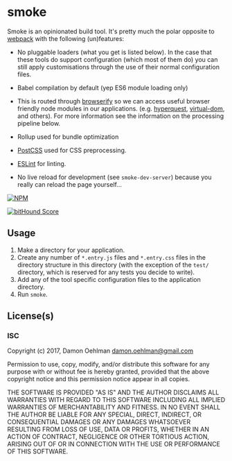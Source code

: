 
# smoke

Smoke is an opinionated build tool. It's pretty much the polar opposite to
[webpack](https://github.com/webpack/webpack) with the following (un)features:

- No pluggable loaders (what you get is listed below).  In the case that these tools
do support configuration (which most of them do) you can still apply customisations
through the use of their normal configuration files.

- Babel compilation by default (yep ES6 module loading only)

- This is routed through [browserify](https://github.com/substack/node-browserify)
  so we can access useful browser friendly node modules in our applications. (e.g.
  [hyperquest](https://github.com/substack/hyperquest),
  [virtual-dom](https://github.com/Matt-Esch/virtual-dom), and others).  For
  more information see the information on the processing pipeline below.

- Rollup used for bundle optimization

- [PostCSS](https://github.com/postcss/postcss) used for CSS preprocessing.

- [ESLint](http://eslint.org/) for linting. 

- No live reload for development (see `smoke-dev-server`) because you really
can reload the page yourself...


[![NPM](https://nodei.co/npm/smoke.png)](https://nodei.co/npm/smoke/)

[![bitHound Score](https://www.bithound.io/github/DamonOehlman/smoke/badges/score.svg)](https://www.bithound.io/github/DamonOehlman/smoke) 

## Usage

1. Make a directory for your application.
2. Create any number of `*.entry.js` files and `*.entry.css` files in the
directory structure in this directory (with the exception of the `test/` directory,
which is reserved for any tests you decide to write).
3. Add any of the tool specific configuration files to the application directory.
4. Run `smoke`.

## License(s)

### ISC

Copyright (c) 2017, Damon Oehlman <damon.oehlman@gmail.com>

Permission to use, copy, modify, and/or distribute this software for any
purpose with or without fee is hereby granted, provided that the above
copyright notice and this permission notice appear in all copies.

THE SOFTWARE IS PROVIDED "AS IS" AND THE AUTHOR DISCLAIMS ALL WARRANTIES WITH
REGARD TO THIS SOFTWARE INCLUDING ALL IMPLIED WARRANTIES OF MERCHANTABILITY
AND FITNESS. IN NO EVENT SHALL THE AUTHOR BE LIABLE FOR ANY SPECIAL, DIRECT,
INDIRECT, OR CONSEQUENTIAL DAMAGES OR ANY DAMAGES WHATSOEVER RESULTING FROM
LOSS OF USE, DATA OR PROFITS, WHETHER IN AN ACTION OF CONTRACT, NEGLIGENCE OR
OTHER TORTIOUS ACTION, ARISING OUT OF OR IN CONNECTION WITH THE USE OR
PERFORMANCE OF THIS SOFTWARE.
